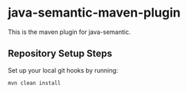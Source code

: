 # java-semantic-maven-plugin
This is the maven plugin for java-semantic.

## Repository Setup Steps

Set up your local git hooks by running:

```sh
mvn clean install
```